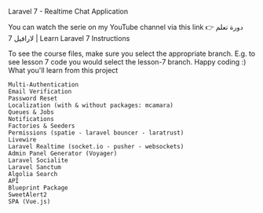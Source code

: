 Laravel 7 - Realtime Chat Application

You can watch the serie on my YouTube channel via this link 👉 دورة تعلم ﻻرافيل 7 | Learn Laravel 7
Instructions

To see the course files, make sure you select the appropriate branch. E.g. to see lesson 7 code you would select the lesson-7 branch. Happy coding :)
What you'll learn from this project

    Multi-Authentication
    Email Verification
    Password Reset
    Localization (with & without packages: mcamara)
    Queues & Jobs
    Notifications
    Factories & Seeders
    Permissions (spatie - laravel bouncer - laratrust)
    Livewire
    Laravel Realtime (socket.io - pusher - websockets)
    Admin Panel Generator (Voyager)
    Laravel Socialite
    Laravel Sanctum
    Algolia Search
    API
    Blueprint Package
    SweetAlert2
    SPA (Vue.js)
